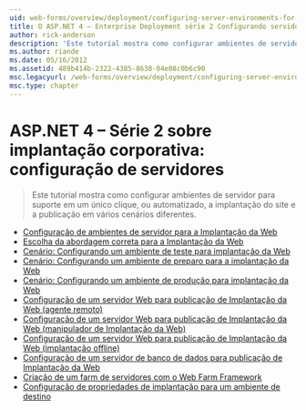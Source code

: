 ```yaml
---
uid: web-forms/overview/deployment/configuring-server-environments-for-web-deployment/index
title: O ASP.NET 4 – Enterprise Deployment série 2 Configurando servidores | Microsoft Docs
author: rick-anderson
description: 'Este tutorial mostra como configurar ambientes de servidor para suporte em um único clique, ou automatizado, implantação de site e publicação em vários cenário diferente...'
ms.author: riande
ms.date: 05/16/2012
ms.assetid: 489b414b-2322-4385-8638-04e08c0b6c90
msc.legacyurl: /web-forms/overview/deployment/configuring-server-environments-for-web-deployment
msc.type: chapter
---
```

<a name="aspnet-4---enterprise-deployment-series-2-configuring-servers"></a>ASP.NET 4 – Série 2 sobre implantação corporativa: configuração de servidores
====================
> Este tutorial mostra como configurar ambientes de servidor para suporte em um único clique, ou automatizado, a implantação do site e a publicação em vários cenários diferentes.


- [Configuração de ambientes de servidor para a Implantação da Web](configuring-server-environments-for-web-deployment.md)
- [Escolha da abordagem correta para a Implantação da Web](choosing-the-right-approach-to-web-deployment.md)
- [Cenário: Configurando um ambiente de teste para implantação da Web](scenario-configuring-a-test-environment-for-web-deployment.md)
- [Cenário: Configurando um ambiente de preparo para a implantação da Web](scenario-configuring-a-staging-environment-for-web-deployment.md)
- [Cenário: Configurando um ambiente de produção para implantação da Web](scenario-configuring-a-production-environment-for-web-deployment.md)
- [Configuração de um servidor Web para publicação de Implantação da Web (agente remoto)](configuring-a-web-server-for-web-deploy-publishing-remote-agent.md)
- [Configuração de um servidor Web para publicação de Implantação da Web (manipulador de Implantação da Web)](configuring-a-web-server-for-web-deploy-publishing-web-deploy-handler.md)
- [Configuração de um servidor Web para publicação de Implantação da Web (implantação offline)](configuring-a-web-server-for-web-deploy-publishing-offline-deployment.md)
- [Configuração de um servidor de banco de dados para publicação de Implantação da Web](configuring-a-database-server-for-web-deploy-publishing.md)
- [Criação de um farm de servidores com o Web Farm Framework](creating-a-server-farm-with-the-web-farm-framework.md)
- [Configuração de propriedades de implantação para um ambiente de destino](configuring-deployment-properties-for-a-target-environment.md)
